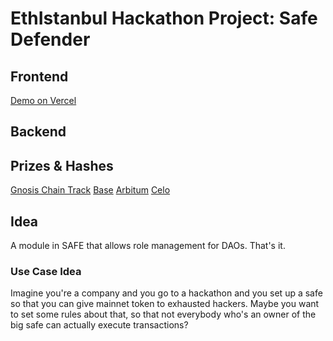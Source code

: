 # EthIstanbul Hackathon Project: Safe Defender

## Frontend
[Demo on Vercel](https://portofrontend-on30eonds-vmlvaske.vercel.app)

## Backend

## Prizes & Hashes

[Gnosis Chain Track](https://gnosisscan.io/tx/0xa954953633dd143ae58c721f07f8ed8afd8396383d2e2028ab7ab0a904901bf7)
[Base](https://basescan.org/tx/0x5c21d7c60d224f02a0f47be8e1c8584bdc2a02eefc971145236395748dc07cf7)
[Arbitum](https://arbiscan.io/tx/0x47687d4927ef8d1a163edfb849f003a0242df07df925238ad15301f94b165a99)
[Celo](https://explorer.celo.org/mainnet/address/0xB33Eb7d2DF18029918Ec0918C7D5149Cc0Ff81Ac)

## Idea
A module in SAFE that allows role management for DAOs. That's it. 

### Use Case Idea
Imagine you're a company and you go to a hackathon and you set up a safe so that you can give mainnet token to exhausted hackers. Maybe you want to set some rules about that, so that not everybody who's an owner of the big safe can actually execute transactions?